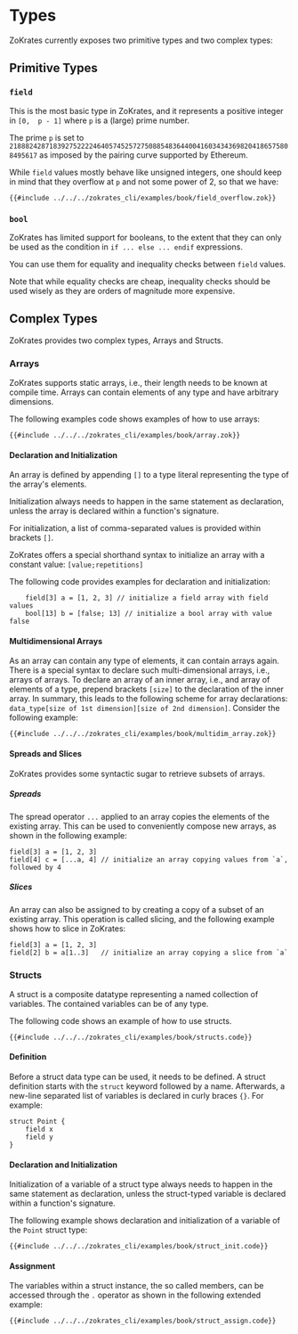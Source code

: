 # Types

ZoKrates currently exposes two primitive types and two complex types:

## Primitive Types

### `field`

This is the most basic type in ZoKrates, and it represents a positive integer in `[0,  p - 1]` where `p` is a (large) prime number.

The prime `p` is set to `21888242871839275222246405745257275088548364400416034343698204186575808495617` as imposed by the pairing curve supported by Ethereum.

While `field` values mostly behave like unsigned integers, one should keep in mind that they overflow at `p` and not some power of 2, so that we have:

```zokrates
{{#include ../../../zokrates_cli/examples/book/field_overflow.zok}}
```

### `bool`

ZoKrates has limited support for booleans, to the extent that they can only be used as the condition in `if ... else ... endif` expressions.

You can use them for equality and inequality checks between `field` values.

Note that while equality checks are cheap, inequality checks should be used wisely as they are orders of magnitude more expensive.

## Complex Types

ZoKrates provides two complex types, Arrays and Structs.

### Arrays

ZoKrates supports static arrays, i.e., their length needs to be known at compile time.
Arrays can contain elements of any type and have arbitrary dimensions.

The following examples code shows examples of how to use arrays:

```zokrates
{{#include ../../../zokrates_cli/examples/book/array.zok}}
```

#### Declaration and Initialization
An array is defined by appending `[]` to a type literal representing the type of the array's elements. 

Initialization always needs to happen in the same statement as declaration, unless the array is declared within a function's signature.

For initialization, a list of comma-separated values is provided within brackets `[]`. 

ZoKrates offers a special shorthand syntax to initialize an array with a constant value:
`[value;repetitions]`


The following code provides examples for declaration and initialization:
```zokrates
    field[3] a = [1, 2, 3] // initialize a field array with field values
    bool[13] b = [false; 13] // initialize a bool array with value false
```

#### Multidimensional Arrays

As an array can contain any type of elements, it can contain arrays again.
There is a special syntax to declare such multi-dimensional arrays, i.e., arrays of arrays.
To declare an array of an inner array, i.e., and array of elements of a type, prepend brackets `[size]` to the declaration of the inner array. 
In summary, this leads to the following scheme for array declarations:
`data_type[size of 1st dimension][size of 2nd dimension]`.
Consider the following example:

```zokrates
{{#include ../../../zokrates_cli/examples/book/multidim_array.zok}}
```

#### Spreads and Slices
ZoKrates provides some syntactic sugar to retrieve subsets of arrays.

##### Spreads
The spread operator `...` applied to an array copies the elements of the existing array.
This can be used to conveniently compose new arrays, as shown in the following example:
```
field[3] a = [1, 2, 3]
field[4] c = [...a, 4] // initialize an array copying values from `a`, followed by 4
```

##### Slices
An array can also be assigned to by creating a copy of a subset of an existing array.
This operation is called slicing, and the following example shows how to slice in ZoKrates:
```
field[3] a = [1, 2, 3]
field[2] b = a[1..3]   // initialize an array copying a slice from `a`
```

### Structs
A struct is a composite datatype representing a named collection of variables. 
The contained variables can be of any type. 

The following code shows an example of how to use structs.

```zokrates
{{#include ../../../zokrates_cli/examples/book/structs.code}}
```

#### Definition
Before a struct data type can be used, it needs to be defined.
A struct definition starts with the `struct` keyword followed by a name. Afterwards, a new-line separated list of variables is declared in curly braces `{}`. For example:

```zokrates
struct Point {
	field x
	field y
}
```

#### Declaration and Initialization

Initialization of a variable of a struct type always needs to happen in the same statement as declaration, unless the struct-typed variable is declared within a function's signature.

The following example shows declaration and initialization of a variable of the `Point` struct type:

```zokrates
{{#include ../../../zokrates_cli/examples/book/struct_init.code}}
```

#### Assignment
The variables within a struct instance, the so called members, can be accessed through the `.` operator as shown in the following extended example:

```zokrates
{{#include ../../../zokrates_cli/examples/book/struct_assign.code}}
```
